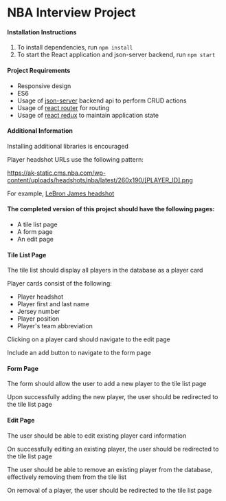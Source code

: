 # **NBA Interview Project**

#### Installation Instructions

1.  To install dependencies, run `npm install`
2.  To start the React application and json-server backend, run `npm start`


#### Project Requirements

*   Responsive design
*   ES6
*   Usage of [json-server](https://github.com/typicode/json-server) backend api to perform CRUD actions
*   Usage of [react router](https://github.com/ReactTraining/react-router) for routing
*   Usage of [react redux](https://github.com/reactjs/react-redux) to maintain application state


#### Additional Information

Installing additional libraries is encouraged

Player headshot URLs use the following pattern:  

https://ak-static.cms.nba.com/wp-content/uploads/headshots/nba/latest/260x190/[PLAYER_ID].png

For example, [LeBron James headshot](https://ak-static.cms.nba.com/wp-content/uploads/headshots/nba/latest/260x190/2544.png)


#### The completed version of this project should have the following pages:

*   A tile list page
*   A form page
*   An edit page


#### Tile List Page

The tile list should display all players in the database as a player card

Player cards consist of the following:

*   Player headshot
*   Player first and last name
*   Jersey number
*   Player position
*   Player's team abbreviation

Clicking on a player card should navigate to the edit page

Include an add button to navigate to the form page


#### Form Page

The form should allow the user to add a new player to the tile list page

Upon successfully adding the new player, the user should be redirected to the tile list page


#### Edit Page

The user should be able to edit existing player card information

On successfully editing an existing player, the user should be redirected to the tile list page

The user should be able to remove an existing player from the database, effectively removing them from the tile list

On removal of a player, the user should be redirected to the tile list page
